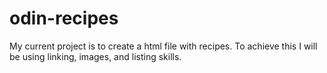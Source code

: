 # odin-recipes
My current project is to create a html file with recipes. To achieve this I will be using linking, images, and listing skills. 
